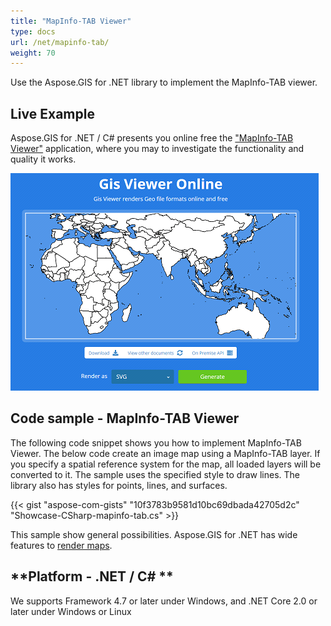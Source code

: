 ```yaml
---
title: "MapInfo-TAB Viewer"
type: docs
url: /net/mapinfo-tab/
weight: 70
---
```


Use the Aspose.GIS for .NET library to implement the MapInfo-TAB viewer.

## **Live Example**

Aspose.GIS for .NET / C# presents you online free the ["MapInfo-TAB Viewer"](https://products.aspose.app/gis/viewer/mapinfo-tab) application, where you may to investigate the functionality and quality it works.

![MapInfo-TAB viewer app](viewer.png)

## **Code sample - MapInfo-TAB Viewer**

The following code snippet shows you how to implement MapInfo-TAB Viewer. The below code create an image map using a MapInfo-TAB layer. If you specify a spatial reference system for the map, all loaded layers will be converted to it. 
The sample uses the specified style to draw lines. The library also has styles for points, lines, and surfaces.

{{< gist "aspose-com-gists" "10f3783b9581d10bc69dbada42705d2c" "Showcase-CSharp-mapinfo-tab.cs" >}}

This sample show general possibilities. Aspose.GIS for .NET has wide features to [render maps](https://docs.aspose.com/gis/net/map-rendering/).

## **Platform - .NET / C# **

We supports Framework 4.7 or later under Windows, and .NET Core 2.0 or later under Windows or Linux
